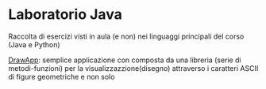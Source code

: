 # Laboratorio Java

Raccolta di esercizi visti in aula (e non) nei linguaggi principali del corso (Java e Python)

[DrawApp](DrawApp): semplice applicazione con composta da una libreria (serie di metodi-funzioni) per la visualizzazzione(disegno) attraverso i caratteri ASCII di figure geometriche e non solo
